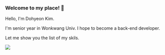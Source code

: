 ### Welcome to my place! 👋

Hello, I'm Dohyeon Kim.

I'm senior year in Wonkwang Univ. I hope to become a back-end developer.

Let me show you the list of my skils.

<img src="https://img.shields.io/badge/Spring-Boot-6DB33F?style=for-the-badge&logo=기술스택아이콘&logoColor=white">
